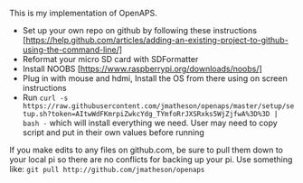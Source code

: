 This is my implementation of OpenAPS. 
* Set up your own repo on github by following these instructions  [https://help.github.com/articles/adding-an-existing-project-to-github-using-the-command-line/]
* Reformat your micro SD card with SDFormatter
* Install NOOBS [https://www.raspberrypi.org/downloads/noobs/]
* Plug in with mouse and hdmi, Install the OS from there using on screen instructions
* Run ```curl -s https://raw.githubusercontent.com/jmatheson/openaps/master/setup/setup.sh?token=AItwWdFKmrpiZwkcYdg_TYmfoRrJXSRxks5WjZjfwA%3D%3D | bash -``` which will install everything we need. User may need to copy script and put in their own values before running

If you make edits to any files on github.com, be sure to pull them down to your local pi so there are no conflicts for backing up your pi. Use something like: ```git pull http://github.com/jmatheson/openaps```
